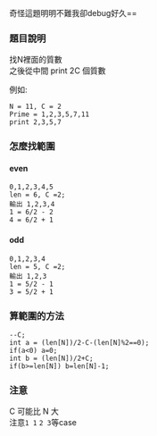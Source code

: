 奇怪這題明明不難我卻debug好久==

### 題目說明
找N裡面的質數  
之後從中間 print 2C 個質數  

例如:
```
N = 11, C = 2 
Prime = 1,2,3,5,7,11
print 2,3,5,7
```

### 怎麼找範圍
#### even
```
0,1,2,3,4,5
len = 6, C =2;
輸出 1,2,3,4
1 = 6/2 - 2
4 = 6/2 + 1
```
#### odd
```
0,1,2,3,4
len = 5, C =2;
輸出 1,2,3
1 = 5/2 - 1
3 = 5/2 + 1
```

### 算範圍的方法
```
--C;
int a = (len[N])/2-C-(len[N]%2==0);
if(a<0) a=0;
int b = (len[N])/2+C;
if(b>=len[N]) b=len[N]-1;
```

### 注意
C 可能比 N 大  
注意`1 1` `2 3`等case

